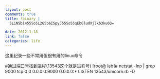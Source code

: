 ```yaml
--- 
layout: post
comments: true
title: !binary |
  5LiN5bi455So5L2G5b6I5pyJ55So55qEbGludXjlkb3ku6Q=

date: 2012-1-18
link: false
categories: life
---
```

这里纪录一些不常用但很有用的linux命令

#通过端口号找到进程(13543这个就是进程号)
[root@ lab]# netstat -lnp | grep 9000
tcp        0      0 0.0.0.0:9000                0.0.0.0:*                   LISTEN      13543/unicorn.rb -D 
